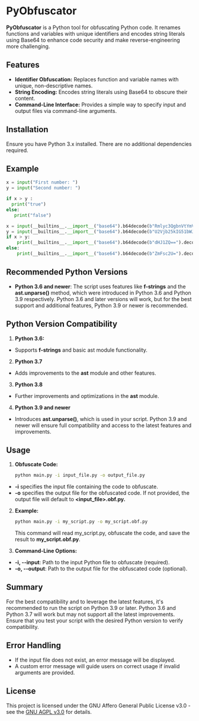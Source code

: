 # PyObfuscator

**PyObfuscator** is a Python tool for obfuscating Python code. It renames functions and variables with unique identifiers and encodes string literals using Base64 to enhance code security and make reverse-engineering more challenging.

## Features

- **Identifier Obfuscation:** Replaces function and variable names with unique, non-descriptive names.
- **String Encoding:** Encodes string literals using Base64 to obscure their content.
- **Command-Line Interface:** Provides a simple way to specify input and output files via command-line arguments.

## Installation

Ensure you have Python 3.x installed. There are no additional dependencies required.

## Example

```python
x = input("First number: ")
y = input("Second number: ")

if x > y :
  print("true")
else:
   print("false")
```
```python
x = input(__builtins__.__import__("base64").b64decode(b"Rmlyc3QgbnVtYmVyOiA=").decode())
y = input(__builtins__.__import__("base64").b64decode(b"U2Vjb25kIG51bWJlcjog").decode())
if x > y:
    print(__builtins__.__import__("base64").b64decode(b"dHJ1ZQ==").decode())
else:
    print(__builtins__.__import__("base64").b64decode(b"ZmFsc2U=").decode())
```

## Recommended Python Versions

- **Python 3.6 and newer**: The script uses features like **f-strings** and the **ast.unparse()** method, which were introduced in Python 3.6 and Python 3.9 respectively. Python 3.6 and later versions will work, but for the best support and additional features, Python 3.9 or newer is recommended.

## Python Version Compatibility

1. **Python 3.6:**

- Supports **f-strings** and basic ast module functionality.

2. **Python 3.7**

- Adds improvements to the **ast** module and other features.

3. **Python 3.8**

- Further improvements and optimizations in the **ast** module.

4. **Python 3.9 and newer**

- Introduces **ast.unparse()**, which is used in your script. Python 3.9 and newer will ensure full compatibility and access to the latest features and improvements.

## Usage

1. **Obfuscate Code:**

   ```bash
   python main.py -i input_file.py -o output_file.py
   ```

- **-i** specifies the input file containing the code to obfuscate.
- **-o** specifies the output file for the obfuscated code. If not provided, the output file will default to **<input_file>.obf.py.**

2. **Example:**
   ```bash
   python main.py -i my_script.py -o my_script.obf.py
   ```
   This command will read my_script.py, obfuscate the code, and save the result to **my_script.obf.py**.

3. **Command-Line Options:**

- **-i, --input**: Path to the input Python file to obfuscate (required).
- **-o, --output**: Path to the output file for the obfuscated code (optional).

## Summary

For the best compatibility and to leverage the latest features, it's recommended to run the script on Python 3.9 or later. Python 3.6 and Python 3.7 will work but may not support all the latest improvements. Ensure that you test your script with the desired Python version to verify compatibility.

## Error Handling

- If the input file does not exist, an error message will be displayed.
- A custom error message will guide users on correct usage if invalid arguments are provided.

## License

This project is licensed under the GNU Affero General Public License v3.0 - see the [GNU AGPL v3.0](https://www.gnu.org/licenses/agpl-3.0.html) for details.






